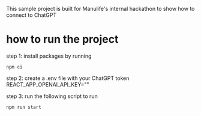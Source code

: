 This sample project is built for Manulife's internal hackathon to show how to connect to ChatGPT

# how to run the project

step 1: install packages by running

```
npm ci
```

step 2: create a .env file with your ChatGPT token
REACT_APP_OPENAI_API_KEY="<your token>"

step 3: run the following script to run

```
npm run start
```
